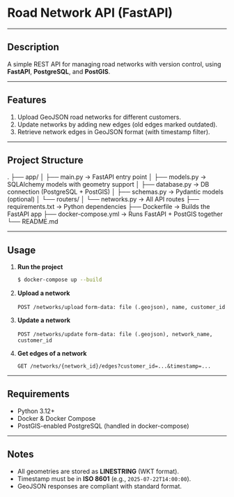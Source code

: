# Road Network API (FastAPI)

---

## Description

A simple REST API for managing road networks with version control, using **FastAPI**, **PostgreSQL**, and **PostGIS**.

---

## Features

1. Upload GeoJSON road networks for different customers.
2. Update networks by adding new edges (old edges marked outdated).
3. Retrieve network edges in GeoJSON format (with timestamp filter).

---

## Project Structure


.
├── app/
│   ├── main.py           → FastAPI entry point
│   ├── models.py         → SQLAlchemy models with geometry support
│   ├── database.py       → DB connection (PostgreSQL + PostGIS)
│   ├── schemas.py        → Pydantic models (optional)
│   └── routers/
│       └── networks.py   → All API routes
├── requirements.txt      → Python dependencies
├── Dockerfile            → Builds the FastAPI app
├── docker-compose.yml    → Runs FastAPI + PostGIS together
└── README.md

---

## Usage

1. **Run the project**

    ```bash
    $ docker-compose up --build
    ```

2. **Upload a network**

    `POST /networks/upload`
    `form-data: file (.geojson), name, customer_id`

3. **Update a network**

    `POST /networks/update`
    `form-data: file (.geojson), network_name, customer_id`

4. **Get edges of a network**

    `GET /networks/{network_id}/edges?customer_id=...&timestamp=...`

---

## Requirements

* Python 3.12+
* Docker & Docker Compose
* PostGIS-enabled PostgreSQL (handled in docker-compose)

---

## Notes

* All geometries are stored as **LINESTRING** (WKT format).
* Timestamp must be in **ISO 8601** (e.g., `2025-07-22T14:00:00`).
* GeoJSON responses are compliant with standard format.